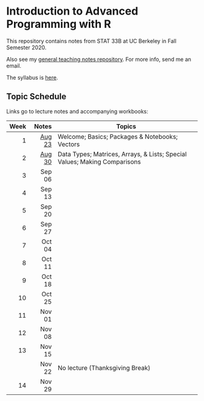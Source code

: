 # Introduction to Advanced Programming with R

This repository contains notes from STAT 33B at UC Berkeley in Fall Semester
2020.

Also see my [general teaching notes repository][notes]. For more info, send me
an email.

[notes]: https://github.com/nick-ulle/teaching-notes

The syllabus is [here](syllabus.pdf).

## Topic Schedule

Links go to lecture notes and accompanying workbooks:

| Week | Notes                    | Topics
| ---: | -----------------------: | ------
| 1    | [Aug 23](lecture/08.23/) | Welcome; Basics; Packages & Notebooks; Vectors
| 2    | [Aug 30](lecture/08.30/) | Data Types; Matrices, Arrays, & Lists; Special Values; Making Comparisons
| 3    | Sep 06                   | 
| 4    | Sep 13                   |
| 5    | Sep 20                   |
| 6    | Sep 27                   |
| 7    | Oct 04                   |
| 8    | Oct 11                   |
| 9    | Oct 18                   |
| 10   | Oct 25                   |
| 11   | Nov 01                   |
| 12   | Nov 08                   |
| 13   | Nov 15                   |
|      | Nov 22                   | No lecture (Thanksgiving Break)
| 14   | Nov 29                   |
